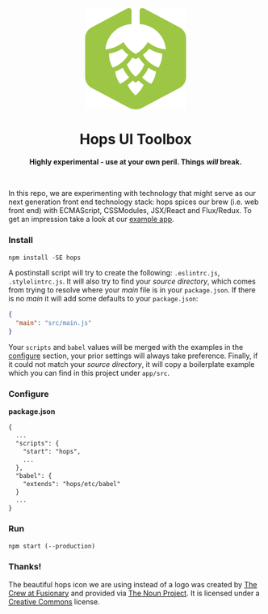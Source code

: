
<p align="center">
  <img
    width="200"
    height="200"
    src="https://github.com/xing/hops/blob/master/logo.png?raw=true"
  />
</p>

<h1 align="center">Hops UI Toolbox</h1>

<div class=highlight><p align="center">
  <b>Highly experimental - use at your own peril. Things <i>will</i> break.</b>
</p></div><p>&nbsp;</p>

In this repo, we are experimenting with technology that might serve as our next
generation front end technology stack: hops spices our brew (i.e. web front end)
with ECMAScript, CSSModules, JSX/React and Flux/Redux. To get an impression take
a look at our [example app](https://github.com/xing/hops/tree/master/app).

### Install

```
npm install -SE hops
```

A postinstall script will try to create the following: `.eslintrc.js`,
`.stylelintrc.js`. It will also try to find your _source directory_, which comes
from trying to resolve where your _main_ file is in your `package.json`. If
there is no _main_ it will add some defaults to your `package.json`:

```json
{
  "main": "src/main.js"
}
```

Your `scripts` and `babel` values will be merged with the examples in the
[configure](https://github.com/rcsole/hops/tree/postinstall-scripts#configure)
section, your prior settings will always take preference. Finally, if it could
not match your _source directory_, it will copy a boilerplate example which you
can find in this project under `app/src`.

### Configure

**package.json**

```
{
  ...
  "scripts": {
    "start": "hops",
    ...
  },
  "babel": {
    "extends": "hops/etc/babel"
  }
  ...
}
```

### Run

```
npm start (--production)
```

### Thanks!

The beautiful hops icon we are using instead of a logo was created by
[The Crew at Fusionary](https://thenounproject.com/fusionary/) and provided via
[The Noun Project](https://thenounproject.com/term/hops/9255/). It is licensed
under a [Creative Commons](http://creativecommons.org/licenses/by/3.0/us/)
license.
